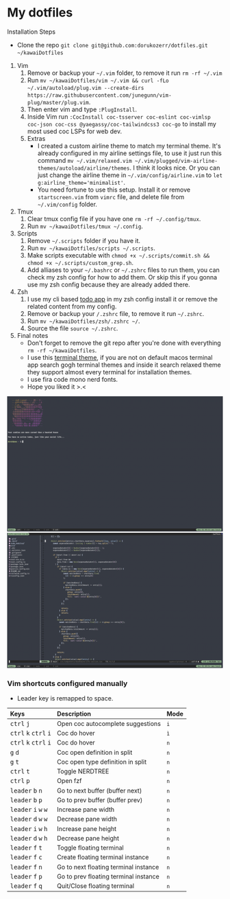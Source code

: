 # My dotfiles

Installation Steps

-   Clone the repo `git clone git@github.com:dorukozerr/dotfiles.git ~/kawaiDotfiles`

1. Vim
    1. Remove or backup your `~/.vim` folder, to remove it run `rm -rf ~/.vim`
    2. Run `mv ~/kawaiDotfiles/vim ~/.vim && curl -fLo ~/.vim/autoload/plug.vim --create-dirs https://raw.githubusercontent.com/junegunn/vim-plug/master/plug.vim`.
    3. Then enter vim and type `:PlugInstall`.
    4. Inside Vim run `:CocInstall coc-tsserver coc-eslint coc-vimlsp coc-json coc-css @yaegassy/coc-tailwindcss3 coc-go` to install my most used coc LSPs for web dev.
    5. Extras
        - I created a custom airline theme to match my terminal theme. It's already configured in my airline settings file, to use it just run this command `mv ~/.vim/relaxed.vim ~/.vim/plugged/vim-airline-themes/autoload/airline/themes`. I think it looks nice. Or you can just change the airline theme in `~/.vim/config/airline.vim` to `let g:airline_theme='minimalist'`.
        - You need fortune to use this setup. Install it or remove `startscreen.vim` from `vimrc` file, and delete file from `~/.vim/config` folder.
2. Tmux
    1. Clear tmux config file if you have one `rm -rf ~/.config/tmux`.
    2. Run `mv ~/kawaiDotfiles/tmux ~/.config`.
3. Scripts
    1. Remove `~/.scripts` folder if you have it.
    2. Run `mv ~/kawaiDotfiles/scripts ~/.scripts`.
    3. Make scripts executable with `chmod +x ~/.scripts/commit.sh && chmod +x ~/.scripts/custom_grep.sh`.
    4. Add alliases to your `~/.bashrc` or `~/.zshrc` files to run them, you can check my zsh config for how to add them. Or skip this if you gonna use my zsh config because they are already added there.
4. Zsh
    1. I use my cli based [todo app](https://github.com/dorukozerr/todo-app) in my zsh config install it or remove the related content from my config.
    2. Remove or backup your `/.zshrc` file, to remove it run `~/.zshrc`.
    3. Run `mv ~/kawaiDotfiles/zsh/.zshrc ~/`.
    4. Source the file `source ~/.zshrc`.
5. Final notes
    - Don't forget to remove the git repo after you're done with everything `rm -rf ~/kawaiDotfiles`.
    - I use this [terminal theme](https://github.com/lysyi3m/macos-terminal-themes/blob/master/themes/Relaxed.terminal), if you are not on default macos terminal app search gogh terminal themes and inside it search relaxed theme they support almost every terminal for installation themes.
    - I use fira code mono nerd fonts.
    - Hope you liked it >.<

![screenshot](ss-1.png)
![screenshot](ss-2.png)

### Vim shortcuts configured manually

-   Leader key is remapped to space.

| Keys                                                      | Description                           | Mode |
| :-------------------------------------------------------- | :------------------------------------ | :--- |
| <kbd>ctrl</kbd> <kbd>j</kbd>                              | Open coc autocomplete suggestions     | `i`  |
| <kbd>ctrl</kbd> <kbd>k</kbd> <kbd>ctrl</kbd> <kbd>i</kbd> | Coc do hover                          | `ì`  |
| <kbd>ctrl</kbd> <kbd>k</kbd> <kbd>ctrl</kbd> <kbd>i</kbd> | Coc do hover                          | `n`  |
| <kbd>g</kbd> <kbd>d</kbd>                                 | Coc open definition in split          | `n`  |
| <kbd>g</kbd> <kbd>t</kbd>                                 | Coc open type definition in split     | `n`  |
| <kbd>ctrl</kbd> <kbd>t</kbd>                              | Toggle NERDTREE                       | `n`  |
| <kbd>ctrl</kbd> <kbd>p</kbd>                              | Open fzf                              | `n`  |
| <kbd>leader</kbd> <kbd>b</kbd> <kbd>n</kbd>               | Go to next buffer (buffer next)       | `n`  |
| <kbd>leader</kbd> <kbd>b</kbd> <kbd>p</kbd>               | Go to prev buffer (buffer prev)       | `n`  |
| <kbd>leader</kbd> <kbd>i</kbd> <kbd>w</kbd> <kbd>w</kbd>  | Increase pane width                   | `n`  |
| <kbd>leader</kbd> <kbd>d</kbd> <kbd>w</kbd> <kbd>w</kbd>  | Decrease pane width                   | `n`  |
| <kbd>leader</kbd> <kbd>i</kbd> <kbd>w</kbd> <kbd>h</kbd>  | Increase pane height                  | `n`  |
| <kbd>leader</kbd> <kbd>d</kbd> <kbd>w</kbd> <kbd>h</kbd>  | Decrease pane height                  | `n`  |
| <kbd>leader</kbd> <kbd>f</kbd> <kbd>t</kbd>               | Toggle floating terminal              | `n`  |
| <kbd>leader</kbd> <kbd>f</kbd> <kbd>c</kbd>               | Create floating terminal instance     | `n`  |
| <kbd>leader</kbd> <kbd>f</kbd> <kbd>n</kbd>               | Go to next floating terminal instance | `n`  |
| <kbd>leader</kbd> <kbd>f</kbd> <kbd>p</kbd>               | Go to prev floating terminal instance | `n`  |
| <kbd>leader</kbd> <kbd>f</kbd> <kbd>q</kbd>               | Quit/Close floating terminal          | `n`  |
